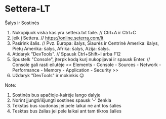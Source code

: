 # Settera-LT
Šalys ir Sostinės

1. Nukopijuok viska kas yra settera.txt faile. // Ctrl+A ir Ctrl+C
2. Įeik į Settera. // https://online.seterra.com/lt
3. Pasirink šalis. // Pvz. Europa: šalys, Šiaurės ir Centrinė Amerika: šalys, Pietų Amerika: šalys, Afrika: šalys, Azija: šalys.
4. Atidaryk "DevTools". // Spausk Ctrl+Shift+I arba F12
5. Spustelk "Console", įterpk kodą kurį nukopijavai ir spausk Enter. // Console gali rasti eilutėje << Elements - Console - Sources - Network - Performance - Memory - Application - Security >> 
6. Uždaryk "DevTools" ir mokinkis 😉

Note: 
1. Sostinės bus apačioje-kairėje lango dalyje
2. Norint įjungti/išjungti sostines spausk '-' ženkla
3. Tekstas bus raudonas jei pele laikai ne ant tos šalies
4. Tesktas bus žalias jei pele laikai ant tam tikros šalies
